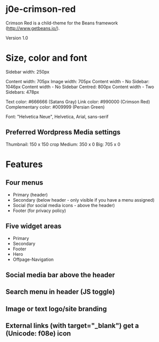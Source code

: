 # j0e-crimson-red
Crimson Red is a child-theme for the Beans framework (http://www.getbeans.io/).

Version 1.0

# Size, color and font
Sidebar width: 250px

Content width: 705px
Image width: 705px
Content width - No Sidebar: 1046px
Content width - No Sidebar Centred: 800px
Content width - Two Sidebars: 478px

Text color: #666666 (Satans Gray)
Link color: #990000 (Crimson Red)
Complementary color: #009999 (Persian Green)

Font: "Helvetica Neue", Helvetica, Arial, sans-serif

## Preferred Wordpress Media settings
Thumbnail: 150 x 150 crop
Medium: 350 x 0
Big: 705 x 0

# Features
## Four menus
* Primary (header)
* Secondary (below header - only visible if you have a menu assigned)
* Social (for social media icons - above the header)
* Footer (for privacy policy)

## Five widget areas
* Primary
* Secondary
* Footer
* Hero
* Offpage-Navigation

## Social media bar above the header

## Search menu in header (JS toggle)

## Image or text logo/site branding

## External links (with target="_blank") get a (Unicode: f08e) icon




